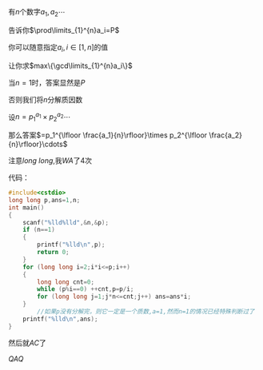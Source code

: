 有$n$个数字$a_1,a_2\cdots$

告诉你$\prod\limits_{1}^{n}a_i=P$

你可以随意指定$a_i,i\in[1,n]$的值

让你求$max\{\gcd\limits_{1}^{n}a_i\}$

当$n=1$时，答案显然是$P$

否则我们将$n$分解质因数

设$n=p_1^{a_1}\times p_2^{a_2}\cdots$

那么答案$=p_1^{\lfloor \frac{a_1}{n}\rfloor}\times p_2^{\lfloor \frac{a_2}{n}\rfloor}\cdots$

注意$long$ $long$,我$WA$了$4$次

代码：

```cpp
#include<cstdio>
long long p,ans=1,n;
int main()
{
	scanf("%lld%lld",&n,&p);
	if (n==1)
	{
		printf("%lld\n",p);
		return 0;
	}
	for (long long i=2;i*i<=p;i++)
	{
		long long cnt=0;
		while (p%i==0) ++cnt,p=p/i;
		for (long long j=1;j*n<=cnt;j++) ans=ans*i;
	}
        //如果p没有分解完，则它一定是一个质数,a=1,然而n=1的情况已经特殊判断过了
	printf("%lld\n",ans);
}
```

然后就$AC$了

$QAQ$

